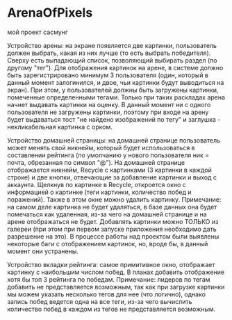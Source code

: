 # ArenaOfPixels
мой проект сасмунг

Устройство арены: на экране появляется две картинки, пользователь должен выбрать, какая из них лучше (то есть выбрать победителя). Сверху есть выпадающий список, позволяющий выбирать раздел (по другому "тег"). Для отображения картинок на арене, в системе должно быть зарегистрировано минимум 3 пользователя (один, который в данный момент залогинился, и двое, чьи картинки будут выводиться на экран). При этом, у пользователей должны быть загружены картинки, помеченные определенными тегами. Только при таких раскладах арена начнет выдавать картинки на оценку. В данный момент ни с одного пользователя не загружены картинки, поэтому при входе на арену будет выдаваться тост "не найдено изображений по тегу" и заглушка - некликабельная картинка с орком.

Устройство домашней страницы: на домашней странице пользователь может менять свой никнейм, который будет использоваться в составлении рейтинга (по умолчанию у нового пользователя 
ник = почта, обрезанная по символ "@"). На домашней странице отображается никнейм, Recycle с картинками (3 картинки в каждой строке) и две кнопки, отвечающие за добавление картинки и выход с аккаунта. Щелкнув по картинке в Recycle, откроется окно с информацией о картинке (теги картинки, количество побед и поражений). Также в этом окне можно удалить картинку. Примечание: на самом деле картинка не будет удаляться, в базе данных она будет помечаться как удаленная, из-за чего на домашней странице и на арене отображаться не будет. Добавлять картинки можно ТОЛЬКО из галереи (при этом при первом запуске приложения необходимо дать разрешение на это). В процессе работы над проектом были выявлены некоторые баги с отображением картинок, но, вроде бы, в данный момент они устранены.

Устройство вкладки рейтинга: самое примитивное окно, отображает картинку с наибольшим числом побед. В планах добавить отображение хотя бы топ 3 рейтинга по победам.
Примечание: лидеров по тегам добавить не представляется возможным, так как при загрузке картинки мы можем указать несколько тегов для нее (что логично), однако запись побед ведется
одна на все теги, из-за чего вычислить количество побед в каждом из тегов не представляется возможным.
